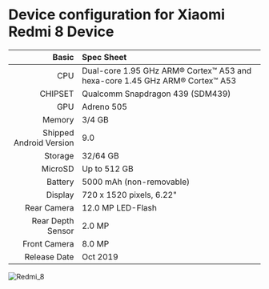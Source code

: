 Device configuration for Xiaomi Redmi 8 Device
============================================================
Basic   | Spec Sheet
-------:|:-------------------------
CPU     | Dual-core 1.95 GHz ARM® Cortex™ A53 and hexa-core 1.45 GHz ARM® Cortex™ A53
CHIPSET | Qualcomm Snapdragon 439 (SDM439)
GPU     | Adreno 505
Memory  | 3/4 GB
Shipped Android Version | 9.0
Storage | 32/64 GB
MicroSD | Up to 512 GB
Battery | 5000 mAh (non-removable)
Display | 720 x 1520 pixels, 6.22"
Rear Camera  | 12.0 MP LED-Flash
Rear Depth Sensor  | 2.0 MP
Front Camera | 8.0 MP
Release Date | Oct 2019

![Redmi_8](https://i01.appmifile.com/webfile/globalimg/products/pc/redmi-8/c3i-header.png "Redmi_8")

